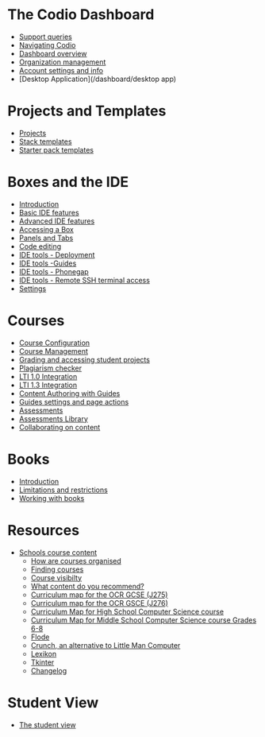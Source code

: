 
# The Codio Dashboard

*   [Support queries](/dashboard/support)
*   [Navigating Codio](/dashboard/navigation)
*   [Dashboard overview](/dashboard/overview)
*   [Organization management](/dashboard/organisations/)
*   [Account settings and info](/dashboard/account)
*   [Desktop Application](/dashboard/desktop app)

# Projects and Templates

*   [](#section-projects)[Projects](/project/projects)
*   [](#how_use_stacks)[Stack templates](/project/stacks)
*   [](#how_use_packs)[Starter pack templates](/project/packs)

# Boxes and the IDE

*   [Introduction](/ide/introduction)
*   [](#int_dev_env)[Basic IDE features](/ide/navigation/)
*   [](#adv_ide_feat)[Advanced IDE features](/ide/features/)
*   [](#boxes)[Accessing a Box](/ide/boxes)
*   [](#panels_tabs)[Panels and Tabs](/ide/panels)
*   [](#code_edit)[Code editing](/ide/editing)
*   [](#ide_tools)[IDE tools - Deployment](/ide/tools/deployment)
*   [IDE tools -Guides](/ide/tools/guides/)
*   [](#phonegap)[IDE tools - Phonegap](/ide/tools/phonegap)
*   [](#ssh)[IDE tools - Remote SSH terminal access](/ide/tools/ssh)
*   [](#ide-settings)[Settings](/ide/settings)

# Courses

*   [Course Configuration](/courses/classes/)
*   [Course Management](/courses/coursemanagement)
*   [](#stud_progress)[Grading and accessing student projects](/courses/grading)
*   [](#plag)[Plagiarism checker](/courses/plagiarism)
*   [](#lti1_0)[LTI 1.0 Integration](/courses/lti1_0)
*   [](#lti1_3)[LTI 1.3 Integration](/courses/lti1_3)
*   [Content Authoring with Guides](/courses/authoring)
*   [](#page-action-section)[Guides settings and page actions](/courses/settings-actions)
*   [](#autoassessments)[Assessments](/courses/assessments)
*   [](#assessments-library)[Assessments Library](/courses/assessments-library)
*   [Collaborating on content](/courses/collaboration)

# Books

*   [Introduction](/books/introduction)
*   [Limitations and restrictions](/books/limitations)
*   [](#books-working)[Working with books](/books/manage)



# Resources

*   [](#school-course-list)[Schools course content](/resources/schoolscontent)
    *   [How are courses organised](/resources/schoolscontent/organization)
    *   [Finding courses](/resources/schoolscontent/coursefind)
    *   [Course visibilty](/resources/schoolscontent/courseview)
    *   [What content do you recommend?](/resources/schoolscontent/recommended)
    *   [Curriculum map for the OCR GCSE (J275)](/resources/schoolscontent/currmap2012)
    *   [Curriculum map for the OCR GSCE (J276)](/resources/schoolscontent/currmap2016)
    *   [Curriculum Map for High School Computer Science course](/resources/schoolscontent/currmapcstahigh/)
    *   [Curriculum Map for Middle School Computer Science course Grades 6-8](/resources/schoolscontent/currmapcstamiddle/)
    *   [Flode](/resources/schoolscontent/flode)
    *   [Crunch, an alternative to Little Man Computer](/resources/schoolscontent/crunch)
    *   [Lexikon](/resources/schoolscontent/lexikon)
    *   [Tkinter](/resources/schoolscontent/tkinter)
    *   [Changelog](/resources/changelog)

# Student View
*   [The student view](/studentview)